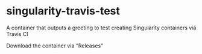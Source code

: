 # singularity-travis-test

A container that outputs a greeting to test creating Singularity containers
via Travis CI

Download the container via "Releases"
